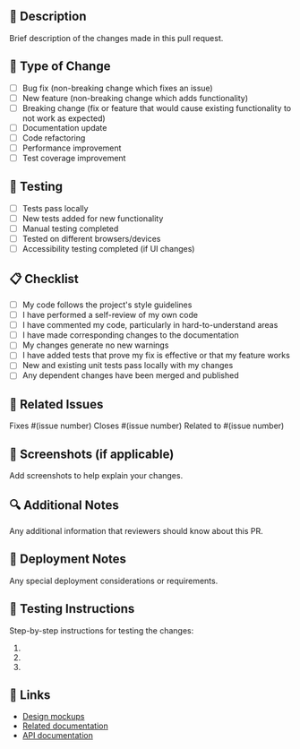 ## 📝 Description

Brief description of the changes made in this pull request.

## 🔄 Type of Change

- [ ] Bug fix (non-breaking change which fixes an issue)
- [ ] New feature (non-breaking change which adds functionality)
- [ ] Breaking change (fix or feature that would cause existing functionality to not work as expected)
- [ ] Documentation update
- [ ] Code refactoring
- [ ] Performance improvement
- [ ] Test coverage improvement

## 🧪 Testing

- [ ] Tests pass locally
- [ ] New tests added for new functionality
- [ ] Manual testing completed
- [ ] Tested on different browsers/devices
- [ ] Accessibility testing completed (if UI changes)

## 📋 Checklist

- [ ] My code follows the project's style guidelines
- [ ] I have performed a self-review of my own code
- [ ] I have commented my code, particularly in hard-to-understand areas
- [ ] I have made corresponding changes to the documentation
- [ ] My changes generate no new warnings
- [ ] I have added tests that prove my fix is effective or that my feature works
- [ ] New and existing unit tests pass locally with my changes
- [ ] Any dependent changes have been merged and published

## 🎯 Related Issues

Fixes #(issue number)
Closes #(issue number)
Related to #(issue number)

## 📸 Screenshots (if applicable)

Add screenshots to help explain your changes.

## 🔍 Additional Notes

Any additional information that reviewers should know about this PR.

## 🚀 Deployment Notes

Any special deployment considerations or requirements.

## 📱 Testing Instructions

Step-by-step instructions for testing the changes:

1.
2.
3.

## 🔗 Links

- [Design mockups](link)
- [Related documentation](link)
- [API documentation](link)

